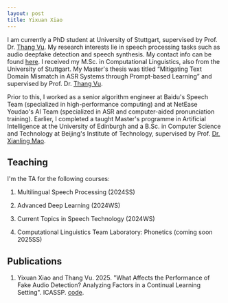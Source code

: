 ```yaml
---
layout: post
title: Yixuan Xiao 
---
```


 I am currently a PhD student at University of Stuttgart, supervised by Prof. Dr. [Thang Vu](https://www.ims.uni-stuttgart.de/institut/team/Vu-00002/). My research interests lie in speech processing tasks such as audio deepfake detection and speech synthesis. My contact info can be found [here](https://www.ims.uni-stuttgart.de/institut/team/Xiao-00007/).
I received my M.Sc. in Computational Linguistics, also from the University of Stuttgart. My Master's thesis was titled “Mitigating Text Domain Mismatch in ASR Systems through Prompt-based Learning” and supervised by Prof. Dr. [Thang Vu](https://www.ims.uni-stuttgart.de/institut/team/Vu-00002/). 

Prior to this, I worked as a senior algorithm engineer at Baidu's Speech Team (specialized in high-performance computing) and at NetEase Youdao's AI Team (specialized in ASR and computer-aided pronunciation training). Earlier, I completed a taught Master's programme in Artificial Intelligence at the University of Edinburgh and a B.Sc. in Computer Science and Technology at Beijing's Institute of Technology, supervised by Prof. [Dr. Xianling Mao](https://cs.bit.edu.cn/szdw/jsml/bssds/6e14806577d145b886e02f7eb14157ba.htm).


## Teaching

I'm the TA for the following courses:

1. Multilingual Speech Processing (2024SS)

2. Advanced Deep Learning (2024WS)

3. Current Topics in Speech Technology (2024WS)

4. Computational Linguistics Team Laboratory: Phonetics (coming soon 2025SS)


## Publications

1. Yixuan Xiao and Thang Vu. 2025. "What Affects the Performance of Fake Audio Detection? Analyzing Factors in a Continual Learning Setting". ICASSP. [code](https://github.com/XIAOYixuan/tomatoDD/tree/icassp25-cl-factors).
